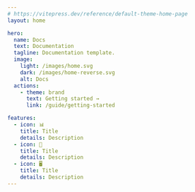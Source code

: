 ```yaml
---
# https://vitepress.dev/reference/default-theme-home-page
layout: home

hero:
  name: Docs
  text: Documentation
  tagline: Documentation template.
  image:
    light: /images/home.svg
    dark: /images/home-reverse.svg
    alt: Docs
  actions:
    - theme: brand
      text: Getting started →
      link: /guide/getting-started

features:
  - icon: 📊
    title: Title
    details: Description
  - icon: 📝
    title: Title
    details: Description
  - icon: 🖥️
    title: Title
    details: Description
---
```

